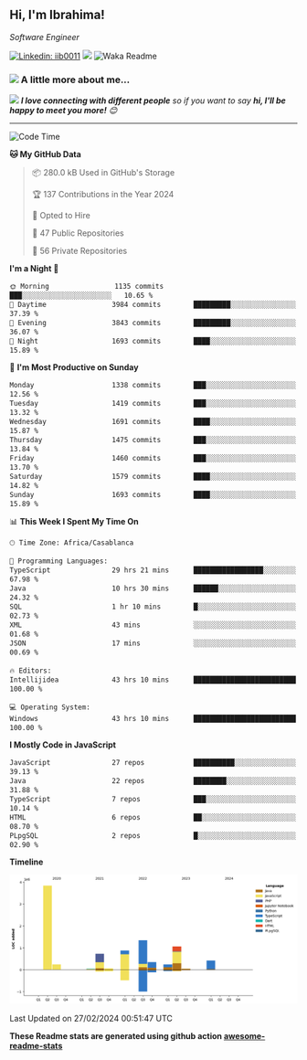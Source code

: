 <h2>Hi, I'm Ibrahima! </h2>
<p><em>Software Engineer 
</em></p>


[![Linkedin: iib0011](https://img.shields.io/badge/-iib0011-blue?style=flat-square&logo=Linkedin&logoColor=white&link=https://www.linkedin.com/in/iib0011/)](https://www.linkedin.com/in/iib0011/)
![](https://visitor-badge.glitch.me/badge?page_id=iib0011)
![Waka Readme](https://github.com/iib0011/iib0011/workflows/Waka%20Readme/badge.svg)


### <img src="https://media.giphy.com/media/VgCDAzcKvsR6OM0uWg/giphy.gif" width="50"> A little more about me...  


<img src="https://media.giphy.com/media/LnQjpWaON8nhr21vNW/giphy.gif" width="60"> <em><b>I love connecting with different people</b> so if you want to say <b>hi, I'll be happy to meet you more!</b> 😊</em>

---
<!--START_SECTION:waka-->
![Code Time](http://img.shields.io/badge/Code%20Time-3%2C021%20hrs%2033%20mins-blue)

**🐱 My GitHub Data** 

> 📦 280.0 kB Used in GitHub's Storage 
 > 
> 🏆 137 Contributions in the Year 2024
 > 
> 💼 Opted to Hire
 > 
> 📜 47 Public Repositories 
 > 
> 🔑 56 Private Repositories 
 > 
**I'm a Night 🦉** 

```text
🌞 Morning                1135 commits        ███░░░░░░░░░░░░░░░░░░░░░░   10.65 % 
🌆 Daytime                3984 commits        █████████░░░░░░░░░░░░░░░░   37.39 % 
🌃 Evening                3843 commits        █████████░░░░░░░░░░░░░░░░   36.07 % 
🌙 Night                  1693 commits        ████░░░░░░░░░░░░░░░░░░░░░   15.89 % 
```
📅 **I'm Most Productive on Sunday** 

```text
Monday                   1338 commits        ███░░░░░░░░░░░░░░░░░░░░░░   12.56 % 
Tuesday                  1419 commits        ███░░░░░░░░░░░░░░░░░░░░░░   13.32 % 
Wednesday                1691 commits        ████░░░░░░░░░░░░░░░░░░░░░   15.87 % 
Thursday                 1475 commits        ███░░░░░░░░░░░░░░░░░░░░░░   13.84 % 
Friday                   1460 commits        ███░░░░░░░░░░░░░░░░░░░░░░   13.70 % 
Saturday                 1579 commits        ████░░░░░░░░░░░░░░░░░░░░░   14.82 % 
Sunday                   1693 commits        ████░░░░░░░░░░░░░░░░░░░░░   15.89 % 
```


📊 **This Week I Spent My Time On** 

```text
🕑︎ Time Zone: Africa/Casablanca

💬 Programming Languages: 
TypeScript               29 hrs 21 mins      █████████████████░░░░░░░░   67.98 % 
Java                     10 hrs 30 mins      ██████░░░░░░░░░░░░░░░░░░░   24.32 % 
SQL                      1 hr 10 mins        █░░░░░░░░░░░░░░░░░░░░░░░░   02.73 % 
XML                      43 mins             ░░░░░░░░░░░░░░░░░░░░░░░░░   01.68 % 
JSON                     17 mins             ░░░░░░░░░░░░░░░░░░░░░░░░░   00.69 % 

🔥 Editors: 
Intellijidea             43 hrs 10 mins      █████████████████████████   100.00 % 

💻 Operating System: 
Windows                  43 hrs 10 mins      █████████████████████████   100.00 % 
```

**I Mostly Code in JavaScript** 

```text
JavaScript               27 repos            ██████████░░░░░░░░░░░░░░░   39.13 % 
Java                     22 repos            ████████░░░░░░░░░░░░░░░░░   31.88 % 
TypeScript               7 repos             ███░░░░░░░░░░░░░░░░░░░░░░   10.14 % 
HTML                     6 repos             ██░░░░░░░░░░░░░░░░░░░░░░░   08.70 % 
PLpgSQL                  2 repos             █░░░░░░░░░░░░░░░░░░░░░░░░   02.90 % 
```



**Timeline**

![Lines of Code chart](https://raw.githubusercontent.com/iib0011/iib0011/master/assets/bar_graph.png)


 Last Updated on 27/02/2024 00:51:47 UTC
<!--END_SECTION:waka-->

**These Readme stats are generated using github action [awesome-readme-stats](https://github.com/iib0011/waka-readme-stats)**
